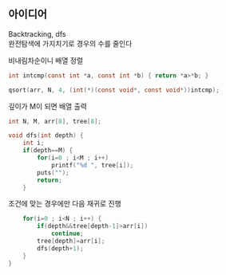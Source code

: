 ## 아이디어
Backtracking, dfs  
완전탐색에 가지치기로 경우의 수를 줄인다  
  
비내림차순이니 배열 정렬
```c
int intcmp(const int *a, const int *b) { return *a>*b; }

qsort(arr, N, 4, (int(*)(const void*, const void*))intcmp);
```
깊이가 M이 되면 배열 출력
```c
int N, M, arr[8], tree[8];

void dfs(int depth) {
	int i;
	if(depth==M) {
		for(i=0 ; i<M ; i++)
			printf("%d ", tree[i]);
		puts("");
		return;
	}
```
조건에 맞는 경우에만 다음 재귀로 진행
```c
	for(i=0 ; i<N ; i++) {
		if(depth&&tree[depth-1]>arr[i])
			continue;
		tree[depth]=arr[i];
		dfs(depth+1);
	}
}
```
